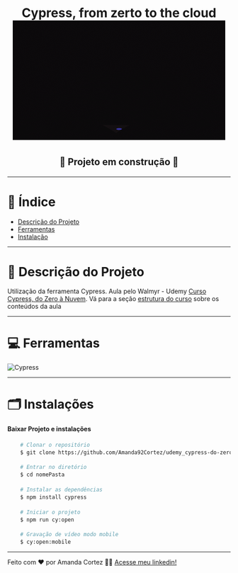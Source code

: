 
<div align="center">
  <h1 align="center">
    Cypress, from zerto to the cloud
    <br />
      <img src="/img/image_06.gif" alt="Docusaurus">
    <br />
  </h1>

  <h2> 

  :construction: Projeto em construção :construction:
  <!-- :white_check_mark: Projeto finalizad -->
  </h2>
</div>


---

# :file_folder: Índice 

- [Descrição do Projeto](#id01)
- [Ferramentas](#id02)
- [Instalação](#id03)

---

# :pushpin: Descrição do Projeto <a name="id01"></a>
Utilização da ferramenta Cypress.
Aula pelo Walmyr - Udemy [Curso Cypress, do Zero à Nuvem](https://www.udemy.com/course/testes-automatizados-com-cypress-basico/?srsltid=AfmBOorf-NLo7WN-x5XV8ptyJ8jSa8tlRXeTecuwHkpLsrYK2apvplxp&couponCode=KEEPLEARNINGBR).
Vá para a seção [estrutura do curso](./lessons/README.md) sobre os conteúdos da aula

---

# :computer: Ferramentas<a name="id02"></a>
![Cypress](https://img.shields.io/badge/Cypress-17202C?style=for-the-badge&logo=cypress&logoColor=white)

---

# 🗂 Instalações <a name="id03"></a>
#### Baixar Projeto e instalações
```bash
    # Clonar o repositório
    $ git clone https://github.com/Amanda92Cortez/udemy_cypress-do-zero-a-nuvem.git

    # Entrar no diretório
    $ cd nomePasta

    # Instalar as dependências
    $ npm install cypress

    # Iniciar o projeto
    $ npm run cy:open

    # Gravação de vídeo modo mobile
    $ cy:open:mobile
```

---

Feito com ❤️ por Amanda Cortez 👋🏽 [Acesse meu linkedin!](www.linkedin.com/in/amandacortez92)
